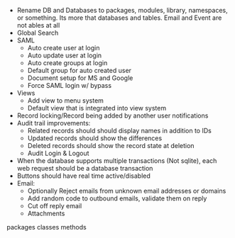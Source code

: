 - Rename DB and Databases to packages, modules, library, namespaces, or something. Its more that databases and tables. Email and Event are not ables at all
- Global Search
- SAML
  - Auto create user at login
  - Auto update user at login
  - Auto create groups at login
  - Default group for auto created user
  - Document setup for MS and Google
  - Force SAML login w/ bypass
- Views
  - Add view to menu system
  - Default view that is integrated into view system
- Record locking/Record being added by another user notifications
- Audit trail improvements:
  - Related records should should display names in addition to IDs
  - Updated records should show the differences
  - Deleted records should show the record state at deletion
  - Audit Login & Logout
- When the database supports multiple transactions (Not sqlite), each web request should be a database transaction
- Buttons should have real time active/disabled
- Email:
  - Optionally Reject emails from unknown email addresses or domains
  - Add random code to outbound emails, validate them on reply
  - Cut off reply email
  - Attachments


packages
classes
methods